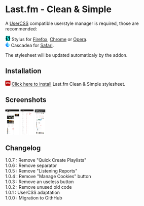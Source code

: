 # Last.fm - Clean & Simple

A [UserCSS](https://github.com/openstyles/stylus/wiki/UserCSS) compatible userstyle manager is required, those are recommended:

![Stylus](/images/Stylus.png) Stylus for [Firefox](https://addons.mozilla.org/en-US/firefox/addon/styl-us/), [Chrome](https://chrome.google.com/webstore/detail/stylus/clngdbkpkpeebahjckkjfobafhncgmne) or [Opera](https://addons.opera.com/en-gb/extensions/details/stylus/).<br>
![Cascadea](/images/Cascadea.png) Cascadea for [Safari](https://cascadea.app/).

The stylesheet will be updated automaticaly by the addon.<br>

## Installation

[![Install](/images/last.fm.png)](https://raw.githubusercontent.com/Chafouinerie/Lastfm-cleansimple/main/lastfm-cleansimple.user.css) [Click here to install](https://raw.githubusercontent.com/Chafouinerie/Lastfm-cleansimple/main/lastfm-cleansimple.user.css) Last.fm Clean & Simple stylesheet.


## Screenshots

<img align="center" src="https://github.com/Chafouinerie/Lastfm-cleansimple/blob/main/images//LastfmScreenshot1.png" height="80" title="Click to enlarge"></img>
<img align="center" src="https://github.com/Chafouinerie/Lastfm-cleansimple/blob/main/images/LastfmScreenshot2.png" height="80" title="Click to enlarge"></img>
<img align="center" src="https://github.com/Chafouinerie/Lastfm-cleansimple/blob/main/images//LastfmScreenshot3.png" height="80" title="Click to enlarge"></img>
<br>

## Changelog

1.0.7 : Remove "Quick Create Playlists"<br>
1.0.6 : Remove separator<br>
1.0.5 : Remove "Listening Reports"<br>
1.0.4 : Remove "Manage Cookies" button<br>
1.0.3 : Remove an useless button<br>
1.0.2 : Remove unused old code<br>
1.0.1 : UserCSS adaptation<br>
1.0.0 : Migration to GithHub<br>

